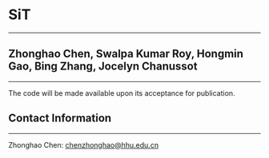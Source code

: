 # SiT
----------
## Zhonghao Chen, Swalpa Kumar Roy, Hongmin Gao, Bing Zhang, Jocelyn Chanussot
----------
The code will be made available upon its acceptance for publication.

  
  ## Contact Information
  ----------
  Zhonghao Chen: chenzhonghao@hhu.edu.cn
  

